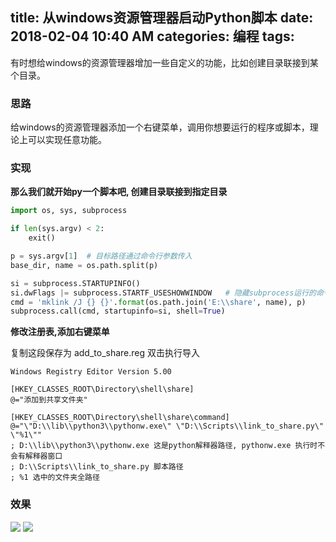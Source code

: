 title: 从windows资源管理器启动Python脚本
date: 2018-02-04 10:40 AM
categories: 编程
tags:
----

有时想给windows的资源管理器增加一些自定义的功能，比如创建目录联接到某个目录。

### 思路
给windows的资源管理器添加一个右键菜单，调用你想要运行的程序或脚本，理论上可以实现任意功能。

### 实现
**那么我们就开始py一个脚本吧, 创建目录联接到指定目录**

```python
import os, sys, subprocess

if len(sys.argv) < 2:
    exit()

p = sys.argv[1]  # 目标路径通过命令行参数传入
base_dir, name = os.path.split(p)

si = subprocess.STARTUPINFO()
si.dwFlags |= subprocess.STARTF_USESHOWWINDOW   # 隐藏subprocess运行的命令窗口
cmd = 'mklink /J {} {}'.format(os.path.join('E:\\share', name), p)
subprocess.call(cmd, startupinfo=si, shell=True)
```
<!--more-->
**修改注册表,添加右键菜单**

复制这段保存为 add_to_share.reg 双击执行导入

```
Windows Registry Editor Version 5.00

[HKEY_CLASSES_ROOT\Directory\shell\share]
@="添加到共享文件夹"

[HKEY_CLASSES_ROOT\Directory\shell\share\command]
@="\"D:\\lib\\python3\\pythonw.exe\" \"D:\\Scripts\\link_to_share.py\" \"%1\""
; D:\\lib\\python3\\pythonw.exe 这是python解释器路径, pythonw.exe 执行时不会有解释器窗口
; D:\\Scripts\\link_to_share.py 脚本路径
; %1 选中的文件夹全路径
```

### 效果
![](http://image.runjf.com/18-2-4/77007025.jpg)
![](http://image.runjf.com/18-2-4/54072201.jpg)
